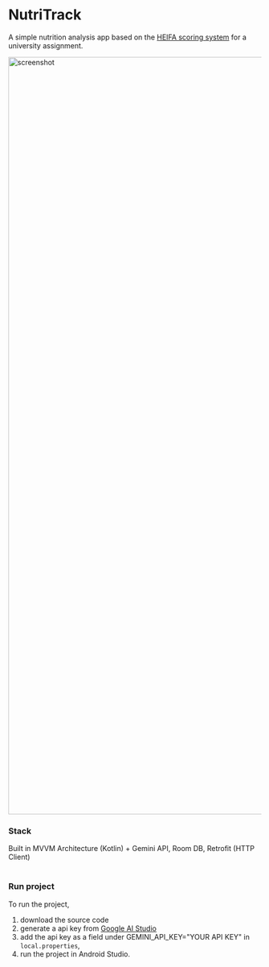 # NutriTrack
A simple nutrition analysis app based on the [HEIFA scoring system](https://pubmed.ncbi.nlm.nih.gov/26740257/) for a university assignment.

<img width="3869" height="1505" alt="screenshot" src="https://github.com/user-attachments/assets/b95c770f-fed7-4d72-baf2-037a3224bac1" />
<br>

### Stack
Built in MVVM Architecture (Kotlin) + Gemini API, Room DB, Retrofit (HTTP Client)
<br>
<br>

### Run project
To run the project, 
1. download the source code
2. generate a api key from [Google AI Studio](https://aistudio.google.com/app/apikey)
3. add the api key as a field under GEMINI_API_KEY="YOUR API KEY" in `local.properties`, 
4. run the project in Android Studio.
